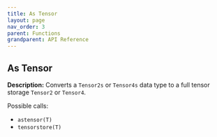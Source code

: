 ```yaml
---
title: As Tensor
layout: page
nav_order: 3
parent: Functions
grandparent: API Reference
---
```


## As Tensor

**Description:** Converts a `Tensor2s` or `Tensor4s` data type to a full tensor storage `Tensor2` or `Tensor4`.

Possible calls:
- `astensor(T)`
- `tensorstore(T)`